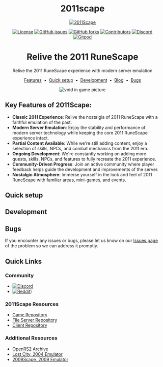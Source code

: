 <div align="center">
<h1>2011scape</h1>
<a href="https://github.com/2011Scape/game">
  <img src="https://i.imgur.com/IKFkP0S.jpeg" alt="2011Scape">
</a>

[![License](https://img.shields.io/badge/license-ISC-blue?style=for-the-badge&logo=open-source-initiative&logoColor=white)](https://opensource.org/licenses/ISC)
[![GitHub issues](https://img.shields.io/github/issues/2011Scape/game?style=for-the-badge&label=Issues%20%E2%9A%A0%EF%B8%8F&color=gold)](https://github.com/2011Scape/game/issues)
[![GitHub forks](https://img.shields.io/github/forks/2011Scape/game?style=for-the-badge&logo=github&logoColor=white)](https://github.com/2011Scape/game/forks)
[![Contributors](https://img.shields.io/github/contributors/2011Scape/game?style=for-the-badge&logo=github&color=darkgreen)](https://github.com/2011Scape/game/graphs/contributors)
[![Discord](https://img.shields.io/discord/1055304546521469019?label=chat&logo=discord&logoColor=white&style=for-the-badge&color=5865F2)](https://discord.gg/jDbBAKjhxh)
[![Gitpod](https://img.shields.io/badge/Gitpod-orange?style=for-the-badge&logo=gitpod&logoColor=white)](https://gitpod.io/#https://github.com/2011Scape/game)

<h1>Relive the 2011 RuneScape</h1>

<p>Relive the 2011 RuneScape experience with modern server emulation</p>

<a href="">Features</a> &nbsp;&bull;&nbsp;
<a href="https://github.com/2011Scape/game?tab=readme-ov-file#quick-links">Quick setup</a> &nbsp;&bull;&nbsp;
<a href="">Development</a> &nbsp;&bull;&nbsp;
<a href="https://rune-server.org/threads/667-2011scape-an-emulation-of-runescape-in-2011-powered-by-rsmod.706352/" target="_blank">Blog</a> &nbsp;&bull;&nbsp;
<a href="https://github.com/2011Scape/game/issues">Bugs</a>

![void in game picture](https://i.imgur.com/TNXa63G.png)

</div>

## Key Features of 2011Scape:

- **Classic 2011 Experience**: Relive the nostalgia of 2011 RuneScape with a faithful emulation of the past.
- **Modern Server Emulation**: Enjoy the stability and performance of modern server technology while keeping the core 2011 RuneScape experience intact.
- **Partial Content Available**: While we're still adding content, enjoy a selection of skills, NPCs, and combat mechanics from the 2011 era.
- **Ongoing Development**: We're constantly working on adding more quests, skills, NPCs, and features to fully recreate the 2011 experience.
- **Community-Driven Progress**: Join an active community where player feedback helps guide the development and improvements of the server.
- **Nostalgic Atmosphere**: Immerse yourself in the look and feel of 2011 RuneScape with familiar areas, mini-games, and events.


## Quick setup

## Development

## Bugs

If you encounter any issues or bugs, please let us know on our [Issues page](https://github.com/2011Scape/game/issues) of the problem so we can address it promptly.

## Quick Links

### Community
- [![Discord](https://img.shields.io/badge/Discord%20%20-blue?style=for-the-badge&logo=discord&logoColor=white)](https://discord.gg/jDbBAKjhxh)
- [![Reddit](https://img.shields.io/badge/Reddit%20%20-red?style=for-the-badge&logo=reddit&logoColor=white)](https://www.reddit.com/r/2011scape/))

### 2011Scape Resources
- [Game Repository](https://github.com/2011Scape/game)
- [File Server Repository](https://github.com/2011Scape/file-server)
- [Client Repository](https://github.com/2011Scape/2011scape-client)

### Additional Resources
- [OpenRS2 Archive](https://archive.openrs2.org/)
- [Lost City, 2004 Emulator](https://discord.gg/hN3tHUmZEN)
- [2009Scape, 2009 Emulator](https://2009scape.org)

